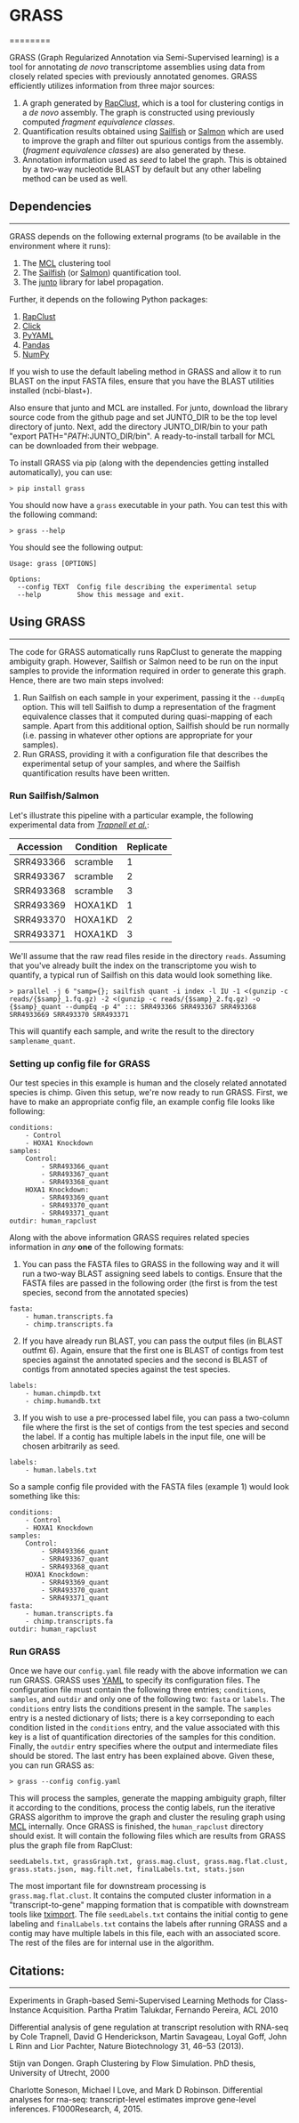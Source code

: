 # GRASS
========

GRASS (Graph Regularized Annotation via Semi-Supervised learning) is a tool for annotating *de novo* transcriptome assemblies using data from closely related species with previously annotated genomes. GRASS efficiently utilizes information from three major sources:
  1. A graph generated by [RapClust](https://github.com/COMBINE-lab/RapClust), which is a tool for clustering contigs in a *de novo* assembly. The graph is constructed using previously computed *fragment equivalence classes*. 
  2. Quantification results obtained using [Sailfish](https://github.com/kingsfordgroup/sailfish) or [Salmon](https://github.com/COMBINE-lab/salmon) which are used to improve the graph and filter out spurious contigs from the assembly. (*fragment equivalence classes*) are also generated by these.
  3. Annotation information used as *seed* to label the graph. This is obtained by a two-way nucleotide BLAST by default but any other labeling method can be used as well.

## Dependencies
----------------

GRASS depends on the following external programs (to be available in the environment where it runs):

  1. The [MCL](http://micans.org/mcl/) clustering tool
  2. The [Sailfish](https://github.com/kingsfordgroup/sailfish) (or [Salmon](https://github.com/COMBINE-lab/salmon)) quantification tool.
  3. The [junto](https://github.com/parthatalukdar/junto) library for label propagation.

Further, it depends on the following Python packages:
  
  1. [RapClust](https://pypi.python.org/pypi/rapclust/)
  2. [Click](http://click.pocoo.org/5/)
  3. [PyYAML](https://pypi.python.org/pypi/PyYAML)
  4. [Pandas](http://pandas.pydata.org/)
  5. [NumPy](http://www.numpy.org/)

If you wish to use the default labeling method in GRASS and allow it to run BLAST on the input FASTA files, ensure that you have the BLAST utilities installed (ncbi-blast+). 

Also ensure that junto and MCL are installed. For junto, download the library source code from the github page and set JUNTO_DIR to be the top level directory of junto. Next, add the directory JUNTO_DIR/bin to your path "export PATH="$PATH:$JUNTO_DIR/bin". A ready-to-install tarball for MCL can be downloaded from their webpage.

To install GRASS via pip (along with the dependencies getting installed automatically), you can use:

```
> pip install grass
```

You should now have a `grass` executable in your path.  You can test this with the following command:

```
> grass --help
```

You should see the following output:

```
Usage: grass [OPTIONS]

Options:
  --config TEXT  Config file describing the experimental setup
  --help         Show this message and exit.
```

## Using GRASS
---------------

The code for GRASS automatically runs RapClust to generate the mapping ambiguity graph. However, Sailfish or Salmon need to be run on the input samples to provide the information required in order to generate this graph. Hence, there are two main steps involved:

  1. Run Sailfish on each sample in your experiment, passing it the `--dumpEq` option.  This will tell Sailfish to dump a representation of the fragment equivalence classes that it computed during quasi-mapping of each sample.  Apart from this additional option, Sailfish should be run normally (i.e. passing in whatever other options are appropriate for your samples).
  2. Run GRASS, providing it with a configuration file that describes the experimental setup of your samples, and where the Sailfish quantification results have been written.

### Run Sailfish/Salmon
Let's illustrate this pipeline with a particular example, the following experimental data from *[Trapnell et al.](http://www.nature.com/nbt/journal/v31/n1/full/nbt.2450.html)*:

Accession | Condition | Replicate
----------|-----------|----------
SRR493366 | scramble  | 1
SRR493367	| scramble  | 2
SRR493368	| scramble  | 3
SRR493369	| HOXA1KD	  | 1
SRR493370	| HOXA1KD	  | 2
SRR493371 | HOXA1KD   | 3

We'll assume that the raw read files reside in the directory `reads`.  Assuming that you've already built the index on the transcriptome you wish to quantify, a typical run of Sailfish on this data would look something like.

```
> parallel -j 6 "samp={}; sailfish quant -i index -l IU -1 <(gunzip -c reads/{$samp}_1.fq.gz) -2 <(gunzip -c reads/{$samp}_2.fq.gz) -o {$samp}_quant --dumpEq -p 4" ::: SRR493366 SRR493367 SRR493368 SRR4933669 SRR493370 SRR493371
```

This will quantify each sample, and write the result to the directory `samplename_quant`. 

### Setting up config file for GRASS
Our test species in this example is human and the closely related annotated species is chimp. Given this setup, we're now ready to run GRASS.  First, we have to make an appropriate config file, an example config file looks like following:
```
conditions:
    - Control
    - HOXA1 Knockdown
samples:
    Control:
        - SRR493366_quant
        - SRR493367_quant
        - SRR493368_quant
    HOXA1 Knockdown:
        - SRR493369_quant
        - SRR493370_quant
        - SRR493371_quant
outdir: human_rapclust
```

Along with the above information GRASS requires related species information in *any* **one** of the following formats:

  1. You can pass the FASTA files to GRASS in the following way and it will run a two-way BLAST assigning seed labels to contigs. Ensure that the FASTA files are passed in the following order (the first is from the test species, second from the annotated species)

  ```
  fasta:
      - human.transcripts.fa
      - chimp.transcripts.fa
  ```

  2. If you have already run BLAST, you can pass the output files (in BLAST outfmt 6). Again, ensure that the first one is BLAST of contigs from test species against the annotated species and the second is BLAST of contigs from annotated species against the test species. 

  ```
  labels:
      - human.chimpdb.txt
      - chimp.humandb.txt
  ```

  3. If you wish to use a pre-processed label file, you can pass a two-column file where the first is the set of contigs from the test species and second the label. If a contig has multiple labels in the input file, one will be chosen arbitrarily as seed.

  ```
  labels:
      - human.labels.txt
  ```

So a sample config file provided with the FASTA files (example 1) would look something like this:
```
conditions:
    - Control
    - HOXA1 Knockdown
samples:
    Control:
        - SRR493366_quant
        - SRR493367_quant
        - SRR493368_quant
    HOXA1 Knockdown:
        - SRR493369_quant
        - SRR493370_quant
        - SRR493371_quant
fasta:
    - human.transcripts.fa
    - chimp.transcripts.fa
outdir: human_rapclust
```

### Run GRASS
Once we have our `config.yaml` file ready with the above information we can run GRASS.  GRASS uses [YAML](http://yaml.org/) to specify its configuration files.  The configuration file must contain the following three entries; `conditions`, `samples`, and `outdir` and only one of the following two: `fasta` or `labels`.  The `conditions` entry lists the conditions present in the sample. The `samples` entry is a nested dictionary of lists; there is a key corrseponding to each condition listed in the `conditions` entry, and the value associated with this key is a list of quantification directories of the samples for this condition.  Finally, the `outdir` entry specifies where the output and intermediate files should be stored. The last entry has been explained above. Given these, you can run GRASS as:

```
> grass --config config.yaml
```

This will process the samples, generate the mapping ambiguity graph, filter it according to the conditions, process the contig labels, run the iterative GRASS algorithm to improve the graph and cluster the resuling graph using [MCL](http://micans.org/mcl/) internally.  Once GRASS is finished, the `human_rapclust` directory should exist.  It will contain the following files which are results from GRASS plus the graph file from RapClust:

`seedLabels.txt, grassGraph.txt, grass.mag.clust, grass.mag.flat.clust, grass.stats.json, mag.filt.net, finalLabels.txt, stats.json`

The most important file for downstream processing is `grass.mag.flat.clust`.  It contains the computed cluster information in a "transcript-to-gene" mapping formation that is compatible with downstream tools like [tximport](https://github.com/mikelove/tximport).  The file `seedLabels.txt` contains the initial contig to gene labeling and `finalLabels.txt` contains the labels after running GRASS and a contig may have multiple labels in this file, each with an associated score. The rest of the files are for internal use in the algorithm.


## Citations:
-------------

Experiments in Graph-based Semi-Supervised Learning Methods for Class-Instance Acquisition. Partha Pratim Talukdar, Fernando Pereira, ACL 2010

Differential analysis of gene regulation at transcript resolution with RNA-seq by Cole Trapnell, David G Henderickson, Martin Savageau, Loyal Goff, John L Rinn and Lior Pachter, Nature Biotechnology 31, 46–53 (2013).

Stijn van Dongen. Graph Clustering by Flow Simulation. PhD thesis, University of Utrecht, 2000

Charlotte Soneson, Michael I Love, and Mark D Robinson. Differential analyses for rna-seq: transcript-level estimates improve gene-level inferences. F1000Research, 4, 2015.


